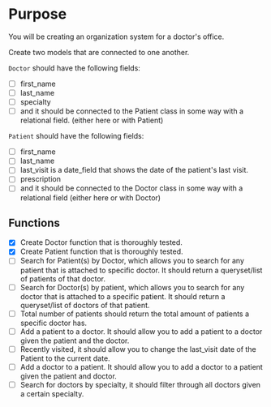 # Purpose

You will be creating an organization system for a doctor's office.

Create two models that are connected to one another.

`Doctor` should have the following fields:

- [ ] first_name
- [ ] last_name
- [ ] specialty
- [ ] and it should be connected to the Patient class in some way with a relational field. (either here or with Patient)

`Patient` should have the following fields:

- [ ] first_name
- [ ] last_name
- [ ] last_visit is a date_field that shows the date of the patient's last visit.
- [ ] prescription
- [ ] and it should be connected to the Doctor class in some way with a relational field (either here or with Doctor)

## Functions

- [x] Create Doctor function that is thoroughly tested.
- [x] Create Patient function that is thoroughly tested.
- [ ] Search for Patient(s) by Doctor, which allows you to search for any patient that is attached to specific doctor. It should return a queryset/list of patients of that doctor.
- [ ] Search for Doctor(s) by patient, which allows you to search for any doctor that is attached to a specific patient. It should return a queryset/list of doctors of that patient.
- [ ] Total number of patients should return the total amount of patients a specific doctor has.
- [ ] Add a patient to a doctor. It should allow you to add a patient to a doctor given the patient and the doctor.
- [ ] Recently visited, it should allow you to change the last_visit date of the Patient to the current date.
- [ ] Add a doctor to a patient. It should allow you to add a doctor to a patient given the patient and doctor.
- [ ] Search for doctors by specialty, it should filter through all doctors given a certain specialty.
